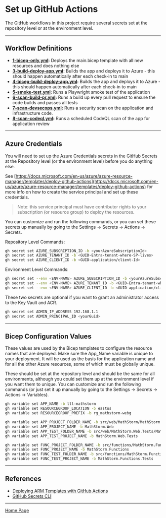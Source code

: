 # Set up GitHub Actions

The GitHub workflows in this project require several secrets set at the repository level or at the environment level.

---

## Workflow Definitions

- **[1-bicep-only.yml](./workflows/1-bicep-only.yml):** Deploys the main.bicep template with all new resources and does nothing else
- **[3-build-deploy-app.yml](./workflows/3-build-deploy-app.yml):** Builds the app and deploys it to Azure - this should happen automatically after each check-in to main
- **[4-bicep-build-deploy-app.yml](./workflows/4-bicep-build-deploy-app.yml):** Builds the app and deploys it to Azure - this should happen automatically after each check-in to main
- **[5-smoke-test.yml](./workflows/5-smoke-test.yml):** Runs a Playwright smoke test of the application
- **[6-scan-build-pr.yml](./workflows/6-scan-build-pr.yml):** Runs a build up every pull request to ensure the code builds and passes all tests
- **[7-scan-devsecops.yml](./workflows/7-scan-devsecops.yml):** Runs a security scan on the application and infrastructure code.
- **[8-scan-codeql.yml](./workflows/8-scan-codeql.yml):** Runs a scheduled CodeQL scan of the app for application review

---

## Azure Credentials

You will need to set up the Azure Credentials secrets in the GitHub Secrets at the Repository level (or the environment level) before you do anything else.

See [https://docs.microsoft.com/en-us/azure/azure-resource-manager/templates/deploy-github-actions](https://docs.microsoft.com/en-us/azure/azure-resource-manager/templates/deploy-github-actions) for more info on how to create the service principal and set up these credentials.

> Note: this service principal must have contributor rights to your subscription (or resource group) to deploy the resources.

You can customize and run the following commands, or you can set these secrets up manually by going to the Settings -> Secrets -> Actions -> Secrets.

Repository Level Commands:

```bash
gh secret set AZURE_SUBSCRIPTION_ID -b <yourAzureSubscriptionId>
gh secret set AZURE_TENANT_ID -b <GUID-Entra-tenant-where-SP-lives>
gh secret set AZURE_CLIENT_ID -b <GUID-application/client-Id>
```

Environment Level Commands:

```bash
gh secret set --env <ENV-NAME> AZURE_SUBSCRIPTION_ID -b <yourAzureSubscriptionId>
gh secret set --env <ENV-NAME> AZURE_TENANT_ID -b <GUID-Entra-tenant-where-SP-lives>
gh secret set --env <ENV-NAME> AZURE_CLIENT_ID -b <GUID-application/client-Id>
```

These two secrets are optional if you want to grant an administrator access to the Key Vault and ACR.  

```bash
gh secret set ADMIN_IP_ADDRESS 192.168.1.1
gh secret set ADMIN_PRINCIPAL_ID <yourGuid>
```

---

## Bicep Configuration Values

These values are used by the Bicep templates to configure the resource names that are deployed. Make sure the App_Name variable is unique to your deployment. It will be used as the basis for the application name and for all the other Azure resources, some of which must be globally unique.

These should be set at the repository level and should be the same for all environments, although you could set them up at the environment level if you want them to unique. You can customize and run the following commands (or just set it up manually by going to the Settings -> Secrets -> Actions -> Variables).  

```bash
gh variable set APP_NAME -b lll-mathstorm
gh variable set RESOURCEGROUP_LOCATION -b eastus
gh variable set RESOURCEGROUP_PREFIX -b rg_mathstorm-webg 

gh variable set APP_PROJECT_FOLDER_NAME -b src/web/MathStorm/MathStorm.Web
gh variable set APP_PROJECT_NAME -b MathStorm.Web
gh variable set APP_TEST_FOLDER_NAME -b src/web/MathStorm.Web.Tests/MathStorm.Web.Tests
gh variable set APP_TEST_PROJECT_NAME -b MathStorm.Web.Tests

gh variable set FUNC_PROJECT_FOLDER_NAME -b src/functions/MathStorm.Functions
gh variable set FUNC_PROJECT_NAME -b MathStorm.Functions
gh variable set FUNC_TEST_FOLDER_NAME -b src/functions/MathStorm.Functions.Tests
gh variable set FUNC_TEST_PROJECT_NAME -b MathStorm.Functions.Tests
```

---

## References

- [Deploying ARM Templates with GitHub Actions](https://docs.microsoft.com/en-us/azure/azure-resource-manager/templates/deploy-github-actions)
- [GitHub Secrets CLI](https://cli.github.com/manual/gh_secret_set)

---

[Home Page](../README.md)
